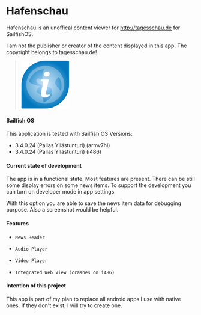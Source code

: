 # Hafenschau
Hafenschau is an unoffical content viewer for http://tagesschau.de for SailfishOS.

I am not the publisher or creator of the content displayed in this app. 
The copyright belongs to tagesschau.de!

>![](icons/128x128/harbour-hafenschau.png)

#### Sailfish OS
This application is tested with Sailfish OS Versions:

- 3.4.0.24 (Pallas Yllästunturi) (armv7hl)
- 3.4.0.24 (Pallas Yllästunturi) (i486)

#### Current state of development

The app is in a functional state. Most features are present. There can be still some display errors on some news items. To support the development you can turn on developer mode in app settings.

With this option you are able to save the news item data for debugging purpose. Also a screenshot would be helpful.


#### Features

-     News Reader
-     Audio Player
-     Video Player
-     Integrated Web View (crashes on i486)

#### Intention of this project

This app is part of my plan to replace all android apps I use with native ones. If they don't exist, I will try to create one.